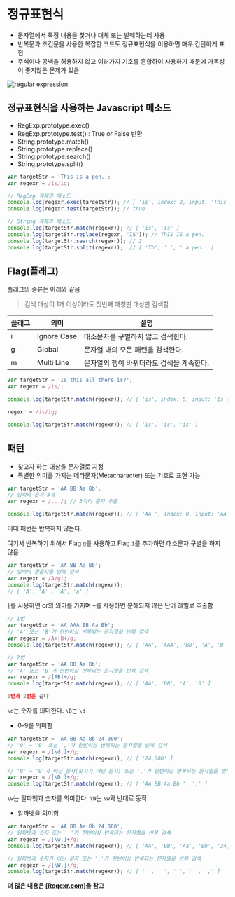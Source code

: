 # 정규표현식

- 문자열에서 특정 내용을 찾거나 대체 또는 발췌하는데 사용
- 반복문과 조건문을 사용한 복잡한 코드도 정규표현식을 이용하면 매우 간단하게 표현
- 주석이나 공백을 허용하지 않고 여러가지 기호를 혼합하여 사용하기 때문에 가독성이 좋지않은 문제가 있음

![regular expression](http://poiemaweb.com/img/regular_expression.png)

## 정규표현식을 사용하는 Javascript 메소드

- RegExp.prototype.exec()
- RegExp.prototype.test() : True or False 반환
- String.prototype.match()
- String.prototype.replace()
- String.prototype.search()
- String.prototype.split()

```javascript
var targetStr = 'This is a pen.';
var regexr = /is/ig;

// RegExp 객체의 메소드
console.log(regexr.exec(targetStr)); // [ 'is', index: 2, input: 'This is a pen.' ]
console.log(regexr.test(targetStr)); // true

// String 객체의 메소드
console.log(targetStr.match(regexr)); // [ 'is', 'is' ]
console.log(targetStr.replace(regexr, 'IS')); // ThIS IS a pen.
console.log(targetStr.search(regexr)); // 2
console.log(targetStr.split(regexr));  // [ 'Th', ' ', ' a pen.' ]
```



## Flag(플래그)

플래그의 종류는 아래와 같음

> 검색 대상이 1개 이상이라도 첫번째 매칭만 대상만 검색함

| 플래그  | 의미          | 설명                      |
| ---- | ----------- | ----------------------- |
| i    | Ignore Case | 대소문자를 구별하지 않고 검색한다.     |
| g    | Global      | 문자열 내의 모든 패턴을 검색한다.     |
| m    | Multi Line  | 문자열의 행이 바뀌더라도 검색을 계속한다. |

```javascript
var targetStr = 'Is this all there is?';
var regexr = /is/;

console.log(targetStr.match(regexr)); // [ 'is', index: 5, input: 'Is this all there is?' ]

regexr = /is/ig;

console.log(targetStr.match(regexr)); // [ 'Is', 'is', 'is' ]
```

## 패턴

-  찾고자 하는 대상을 문자열로 지정
-  특별한 의미를 가지는 메타문자(Metacharacter) 또는 기호로 표현 가능

```javascript
var targetStr = 'AA BB Aa Bb';
// 임의의 문자 3개
var regexr = /.../; // 3자리 문자 추출

console.log(targetStr.match(regexr)); // [ 'AA ', index: 0, input: 'AA BB Aa Bb' ]
```

이때 패턴은 반복하지 않는다.

여기서 반복하기 위해서 Flag `g`를 사용하고 Flag `i`를 추가하면 대소문자 구별을 하지 않음 

```javascript
var targetStr = 'AA BB Aa Bb';
// 임의의 한문자를 반복 검색
var regexr = /A/gi;
console.log(targetStr.match(regexr));
// [ 'A', 'A' , 'A', 'a' ]
```

`|`를 사용하면 or의 의미를 가지며 `+`를 사용하면 분해되지 않은 단어 레벨로 추출함

```javascript
// 1번
var targetStr = 'AA AAA BB Aa Bb';
// 'A' 또는 'B'가 한번이상 반복되는 문자열을 반복 검색
var regexr = /A+|B+/g;
console.log(targetStr.match(regexr)); // [ 'AA', 'AAA', 'BB', 'A', 'B' ]

// 2번
var targetStr = 'AA BB Aa Bb';
// 'A' 또는 'B'가 한번이상 반복되는 문자열을 반복 검색
var regexr = /[AB]+/g;
console.log(targetStr.match(regexr)); // [ 'AA', 'BB', 'A', 'B' ]

1번과 2번은 같다.
```

`\d`는 숫자를 의미한다. `\D`는 `\d`

- 0-9를 의미함

```javascript
var targetStr = 'AA BB Aa Bb 24,000';
// '0' ~ '9' 또는 ','가 한번이상 반복되는 문자열을 반복 검색
var regexr = /[\d,]+/g;
console.log(targetStr.match(regexr)); // [ '24,000' ]

// '0' ~ '9'가 아닌 문자(숫자가 아닌 문자) 또는 ','가 한번이상 반복되는 문자열을 반복 검색
var regexr = /[\D,]+/g;
console.log(targetStr.match(regexr)); // [ 'AA BB Aa Bb ', ',' ]
```

`\w`는 알파벳과 숫자를 의미한다. `\W`는 `\w`와 반대로 동작

- 알파벳을 의미함


```javascript
var targetStr = 'AA BB Aa Bb 24,000';
// 알파벳과 숫자 또는 ','가 한번이상 반복되는 문자열을 반복 검색
var regexr = /[\w,]+/g;
console.log(targetStr.match(regexr)); // [ 'AA', 'BB', 'Aa', 'Bb', '24,000' ]

// 알파벳과 숫자가 아닌 문자 또는 ','가 한번이상 반복되는 문자열을 반복 검색
var regexr = /[\W,]+/g;
console.log(targetStr.match(regexr)); // [ ' ', ' ', ' ', ' ', ',' ]
```

**더 많은 내용은 [[Regexr.com]](https://regexr.com/)을 참고** 